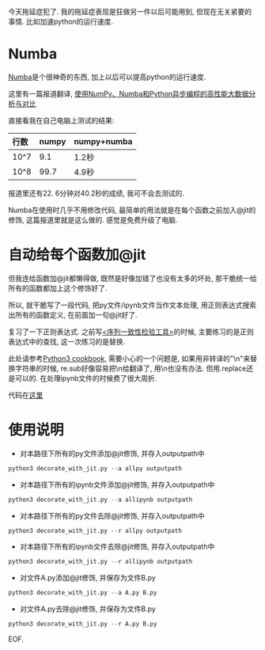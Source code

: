 <!--
.. title: 自动添加Numba-jit修饰
.. slug: auto-numba-jit
.. date: 2017-12-28 15:00:20 UTC+08:00
.. tags:
.. category:
.. link:
.. description:
.. type: text
-->

今天拖延症犯了. 我的拖延症表现是狂做另一件以后可能用到, 但现在无关紧要的事情. 比如加速python的运行速度.

# Numba
[Numba](https://numba.pydata.org/)是个很神奇的东西, 加上以后可以提高python的运行速度.
<!-- TEASER_END -->

这里有一篇报道翻译, [使用NumPy、Numba和Python异步编程的高性能大数据分析与对比](http://www.infoq.com/cn/news/2017/08/NumPy0-Numba-Python)

直接看我在自己电脑上测试的结果:

| 行数     | numpy   | numpy+numba   |
| :------------- | :------------- |------------- |
| 10^7    | 9.1       |1.2秒       |
| 10^8    | 99.7       |4.9秒       |

报道里还有22. 6分钟对40.2秒的成绩, 我可不会去测试的.


Numba在使用时几乎不用修改代码, 最简单的用法就是在每个函数之前加入@jit的修饰, 这篇报道里就是这么做的. 感觉是免费升级了电脑.

# 自动给每个函数加@jit

但我连给函数加@jit都懒得做, 既然是好像加错了也没有太多的坏处, 那干脆统一给所有的函数都加上这个修饰好了.

所以, 就干脆写了一段代码, 把py文件/ipynb文件当作文本处理, 用正则表达式搜索出所有的函数定义, 在前面加一句@jit好了.

复习了一下正则表达式. 之前写[<序列一致性检验工具>]()的时候, 主要练习的是正则表达式中的查找, 这一次练习的是替换.

此处请参考[Python3 cookbook](https://python3-cookbook.readthedocs.io/zh_CN/latest/c02/p05_search_and_replace_text.html), 需要小心的一个问题是, 如果用非转译的"\n"来替换字符串的时候, re.sub好像容易把\n给翻译了, 用\\n也没有办法. 但用.replace还是可以的. 在处理ipynb文件的时候费了很大周折.

代码在[这里](https://github.com/goldengrape/decorate_with_numba_jit)

# 使用说明
* 对本路径下所有的py文件添加@jit修饰, 并存入outputpath中
```python
python3 decorate_with_jit.py --a allpy outputpath
```
* 对本路径下所有的ipynb文件添加@jit修饰, 并存入outputpath中
```python
python3 decorate_with_jit.py --a allipynb outputpath
```
* 对本路径下所有的py文件去除@jit修饰, 并存入outputpath中
```python
python3 decorate_with_jit.py --r allpy outputpath
```
* 对本路径下所有的ipynb文件去除@jit修饰, 并存入outputpath中
```python
python3 decorate_with_jit.py --r allipynb outputpath
```

* 对文件A.py添加@jit修饰, 并保存为文件B.py
```python
python3 decorate_with_jit.py --a A.py B.py
```
* 对文件A.py去除@jit修饰, 并保存为文件B.py
```python
python3 decorate_with_jit.py --r A.py B.py
```






EOF.
